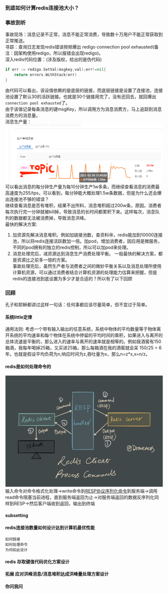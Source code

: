 ### 到底如何计算redis连接池大小？

### 事故剖析
事故现场：消息记录不正常，消息不能正常消费，导致数十万用户不能正常获取到正常推送。<br>
寻踪：查询日志发现redis错误频频爆出 redigo connection pool exhausted(备注：因架构使用redigo，所以报错会出现redigo)。<br>
深入redis代码位置：(涉及版权，给出的是伪代码)

```go
if err := redigo.SetVal(msgkey,val);err!=nil{
    return errors.WithStack(err)
}
```

由代码可以看出，该设值依赖的是底层的链接，而底层链接是设置了连接池，连接池设置了默认30的活跃链接。也就是30个链接用完了，没有还回去，就回爆出`connection pool exhausted`了。<br>
由于该值记录每条消息的键msgKey，所以调用方为消息消费方，马上追踪到消息消费方的消息量。<br>
消息生产量：
![msg_pro](./img/msg_product.png)
可以看出消息的每分钟生产量为每10分钟生产1w多条，而继续查看消息的消费最高速度为255/tps，可以看到，每分钟能大概处理1.5w条数据，但是为什么还会爆出连接池不够的错误？<br>
继续查看消息是否有堆积，结果不出所料，消息堆积超过200w条，原因，消费者每次执行完一分钟就被kill掉，导致消息的长时间都累积下来。这样每次，消息队列的数据都无法被消费掉，导致消息洪峰。<br>
最快的解决方案:
1. 加资源先解决消息堆积。例如加链接池数，查资料🉐️，redis能加到10000连接池，所以将redis连接活跃数加一倍。加pod，增加消费者，因应用是微服务，不同的pod拥有的独立的redis控制，所以可以加pod来处理。
2. 消息处理完后，减资源达到消息生产消费处理平衡。
一般最快的解决方案，都是资源比之前多一倍的方案。<br>
事故处理完后，虽然生产者与消费者之间的微妙平衡关系以及消息处理所使用计算机资源，可以通过消费者结合计算机资源的处理能力估算来把握，但是redis的连接池到底设置为多少才是合适的？所以有了以下回顾<br>
### 回顾
孔子和耶稣都讲过这样一句话：任何事都应该尽量简单，但不宜过于简单。<br>
#### 系统little定律
通用法则: 考虑一个带有输入输出的任意系统，系统中物体的平均数量等于物体离开系统的平均速率和每个物体在系统中停留的平均时间的乘积，如果进入与离开的总体流速是平衡的，那么进入的速率与离开的速率就是相等的。例如我酒窖有150箱酒，我每年喝掉25箱，又买进25箱，那么每箱酒在我的酒窖就会呆 150/25 = 6年。也就是假设平均负荷为n,响应时间为z,吞吐量为x，那么n=z*x,x=n/z。
#### redis是如何处理命令的
![redis_cli_ser](./img/redis_cli_ser.png)
输入命令对命令格式化处理->write命令到[RESP协议序列化命令](https://redis.io/topics/protocol)到服务端->调用read命令阻塞当前进程，直到服务端返回为止->对服务端返回的数据反序列化同样到RESP->然后客户端收到返回，输出到终端<br>
#### subsetting

#### redis连接池数量如何设计达到计算机最优性能
    如何链接
    如何处理命令
    为何如此设计
#### redis 存取键值代码优化方案设计
#### 拓展 应对洪峰消息/消息堆积达成洪峰量处理方案设计

#### 你问我问
